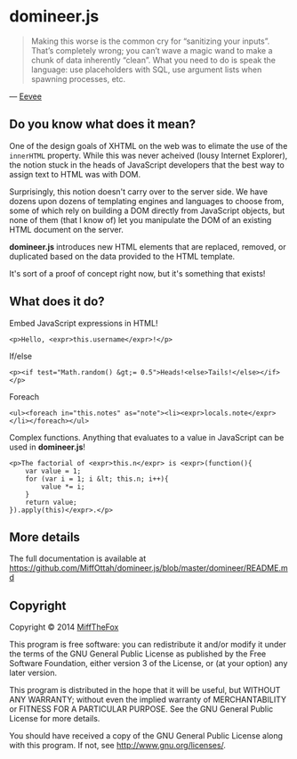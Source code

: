 domineer.js
===========

> Making this worse is the common cry for “sanitizing your inputs”. That’s
> completely wrong; you can’t wave a magic wand to make a chunk of data
> inherently “clean”. What you need to do is speak the language: use
> placeholders with SQL, use argument lists when spawning processes, etc.

&mdash; [Eevee](http://eev.ee/blog/2012/04/09/php-a-fractal-of-bad-design/#language-boundaries)

Do you know what does it mean?
------------------------------

One of the design goals of XHTML on the web was to elimate the use of
the `innerHTML` property. While this was never acheived (lousy Internet
Explorer), the notion stuck in the heads of JavaScript developers that
the best way to assign text to HTML was with DOM.

Surprisingly, this notion doesn't carry over to the server side. We have
dozens upon dozens of templating engines and languages to choose from,
some of which rely on building a DOM directly from JavaScript objects,
but none of them (that I know of) let you manipulate the DOM of an
existing HTML document on the server.

**domineer.js** introduces new HTML elements that are replaced, removed,
or duplicated based on the data provided to the HTML template.

It's sort of a proof of concept right now, but it's something that exists!

What does it do?
----------------

Embed JavaScript expressions in HTML!

    <p>Hello, <expr>this.username</expr>!</p>

If/else

    <p><if test="Math.random() &gt;= 0.5">Heads!<else>Tails!</else></if></p>

Foreach

    <ul><foreach in="this.notes" as="note"><li><expr>locals.note</expr></li></foreach></ul>

Complex functions. Anything that evaluates to a value in JavaScript can be used
in **domineer.js**!

    <p>The factorial of <expr>this.n</expr> is <expr>(function(){
        var value = 1;
        for (var i = 1; i &lt; this.n; i++){
            value *= i;
        }
        return value;
    }).apply(this)</expr>.</p>

More details
------------

The full documentation is available at https://github.com/MiffOttah/domineer.js/blob/master/domineer/README.md

Copyright
---------

Copyright © 2014 [MiffTheFox](https://miffthefox.info/)

This program is free software: you can redistribute it and/or modify
it under the terms of the GNU General Public License as published by
the Free Software Foundation, either version 3 of the License, or
(at your option) any later version.

This program is distributed in the hope that it will be useful,
but WITHOUT ANY WARRANTY; without even the implied warranty of
MERCHANTABILITY or FITNESS FOR A PARTICULAR PURPOSE.  See the
GNU General Public License for more details.

You should have received a copy of the GNU General Public License
along with this program.  If not, see http://www.gnu.org/licenses/.


